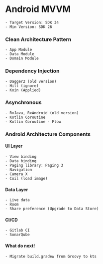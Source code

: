 # Android MVVM
    - Target Version: SDK 34
    - Min Version: SDK 26
### Clean Architecture Pattern
    - App Module
    - Data Module
    - Domain Module 

### Dependency Injection
    - Dagger2 (old version)
    - Hilt (ignore)
    - Koin (Applied)

### Asynchronous
    - RxJava, RxAndroid (old version)
    - Kotlin Coroutine
    - Kotlin Coroutine - Flow

### Android Architecture Components
#### UI Layer
    - View binding
    - Data binding
    - Paging library: Paging 3
    - Navigation
    - Camera X
    - Coil (load image)

#### Data Layer
    - Live data
    - Room
    - Share preference (Upgrade to Data Store)

#### CI/CD
    - Gitlab CI
    - SonarQube

#### What do next!
    - Migrate build.gradew from Groovy to kts
